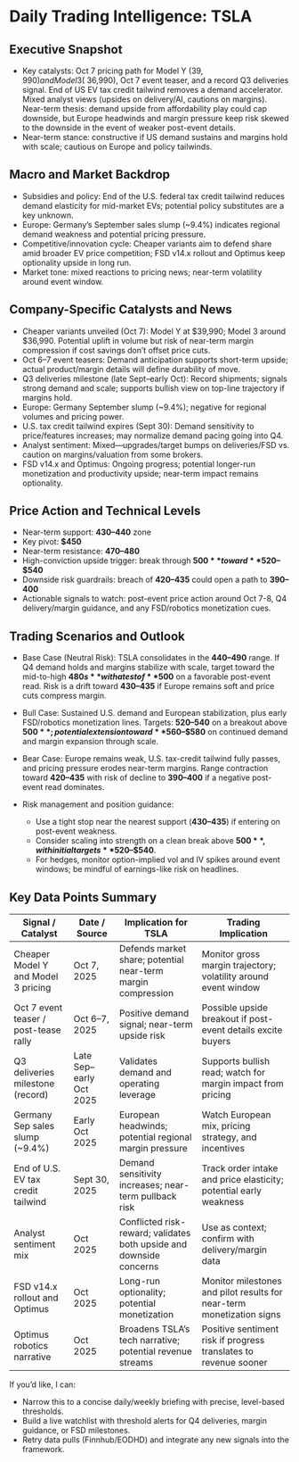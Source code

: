 # Daily Trading Intelligence: TSLA

## Executive Snapshot
- Key catalysts: Oct 7 pricing path for Model Y ($39,990) and Model 3 (~$36,990), Oct 7 event teaser, and a record Q3 deliveries signal. End of US EV tax credit tailwind removes a demand accelerator. Mixed analyst views (upsides on delivery/AI, cautions on margins). Near-term thesis: demand upside from affordability play could cap downside, but Europe headwinds and margin pressure keep risk skewed to the downside in the event of weaker post-event details.  
- Near-term stance: constructive if US demand sustains and margins hold with scale; cautious on Europe and policy tailwinds.

## Macro and Market Backdrop
- Subsidies and policy: End of the U.S. federal tax credit tailwind reduces demand elasticity for mid-market EVs; potential policy substitutes are a key unknown.  
- Europe: Germany’s September sales slump (~9.4%) indicates regional demand weakness and potential pricing pressure.  
- Competitive/innovation cycle: Cheaper variants aim to defend share amid broader EV price competition; FSD v14.x rollout and Optimus keep optionality upside in long run.  
- Market tone: mixed reactions to pricing news; near-term volatility around event window.

## Company-Specific Catalysts and News
- Cheaper variants unveiled (Oct 7): Model Y at $39,990; Model 3 around $36,990. Potential uplift in volume but risk of near-term margin compression if cost savings don’t offset price cuts.  
- Oct 6–7 event teasers: Demand anticipation supports short-term upside; actual product/margin details will define durability of move.  
- Q3 deliveries milestone (late Sept–early Oct): Record shipments; signals strong demand and scale; supports bullish view on top-line trajectory if margins hold.  
- Europe: Germany September slump (~9.4%); negative for regional volumes and pricing power.  
- U.S. tax credit tailwind expires (Sept 30): Demand sensitivity to price/features increases; may normalize demand pacing going into Q4.  
- Analyst sentiment: Mixed—upgrades/target bumps on deliveries/FSD vs. caution on margins/valuation from some brokers.  
- FSD v14.x and Optimus: Ongoing progress; potential longer-run monetization and productivity upside; near-term impact remains optionality.

## Price Action and Technical Levels
- Near-term support: **$430–$440** zone  
- Key pivot: **$450**  
- Near-term resistance: **$470–$480**  
- High-conviction upside trigger: break through **$500** toward **$520–$540**  
- Downside risk guardrails: breach of **$420–$435** could open a path to **$390–$400**  
- Actionable signals to watch: post-event price action around Oct 7-8, Q4 delivery/margin guidance, and any FSD/robotics monetization cues.

## Trading Scenarios and Outlook
- Base Case (Neutral Risk): TSLA consolidates in the **$440–$490** range. If Q4 demand holds and margins stabilize with scale, target toward the mid-to-high **$480s** with a test of **$500** on a favorable post-event read. Risk is a drift toward **$430–$435** if Europe remains soft and price cuts compress margin.

- Bull Case: Sustained U.S. demand and European stabilization, plus early FSD/robotics monetization lines. Targets: **$520–$540** on a breakout above **$500**; potential extension toward **$560–$580** on continued demand and margin expansion through scale.

- Bear Case: Europe remains weak, U.S. tax-credit tailwind fully passes, and pricing pressure erodes near-term margins. Range contraction toward **$420–$435** with risk of decline to **$390–$400** if a negative post-event read dominates.

- Risk management and position guidance:
  - Use a tight stop near the nearest support (**$430–$435**) if entering on post-event weakness.
  - Consider scaling into strength on a clean break above **$500**, with initial targets **$520–$540**.
  - For hedges, monitor option-implied vol and IV spikes around event windows; be mindful of earnings-like risk on headlines.

## Key Data Points Summary
| Signal / Catalyst | Date / Source | Implication for TSLA | Trading Implication |
| - | - | - | - |
| Cheaper Model Y and Model 3 pricing | Oct 7, 2025 | Defends market share; potential near-term margin compression | Monitor gross margin trajectory; volatility around event window |
| Oct 7 event teaser / post-tease rally | Oct 6–7, 2025 | Positive demand signal; near-term upside risk | Possible upside breakout if post-event details excite buyers |
| Q3 deliveries milestone (record) | Late Sep–early Oct 2025 | Validates demand and operating leverage | Supports bullish read; watch for margin impact from pricing |
| Germany Sep sales slump (~9.4%) | Early Oct 2025 | European headwinds; potential regional margin pressure | Watch European mix, pricing strategy, and incentives |
| End of U.S. EV tax credit tailwind | Sept 30, 2025 | Demand sensitivity increases; near-term pullback risk | Track order intake and price elasticity; potential early weakness |
| Analyst sentiment mix | Oct 2025 | Conflicted risk-reward; validates both upside and downside concerns | Use as context; confirm with delivery/margin data |
| FSD v14.x rollout and Optimus | Oct 2025 | Long-run optionality; potential monetization | Monitor milestones and pilot results for near-term monetization signs |
| Optimus robotics narrative | Oct 2025 | Broadens TSLA’s tech narrative; potential revenue streams | Positive sentiment risk if progress translates to revenue sooner |

If you’d like, I can:
- Narrow this to a concise daily/weekly briefing with precise, level-based thresholds.
- Build a live watchlist with threshold alerts for Q4 deliveries, margin guidance, or FSD milestones.
- Retry data pulls (Finnhub/EODHD) and integrate any new signals into the framework.